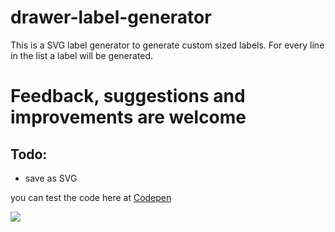 # drawer-label-generator
This is a SVG label generator to generate custom sized labels. For every line in the list a label will be generated.

# Feedback, suggestions and improvements are welcome
## Todo:
- save as SVG

you can test the code here at [Codepen](https://codepen.io/geobruce/full/qBBKpdN)

![](https://imgur.com/a/jxqgBWn)
